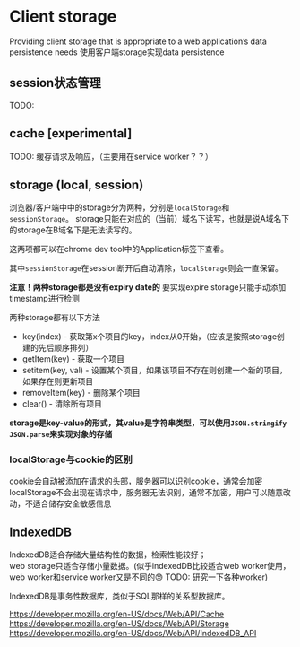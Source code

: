 # Client storage
Providing client storage that is appropriate to a web application’s data persistence needs
使用客户端storage实现data persistence

## session状态管理
TODO: 

## cache [experimental]
TODO: 缓存请求及响应，（主要用在service worker？？）


## storage (local, session)
浏览器/客户端中中的storage分为两种，分别是`localStorage`和`sessionStorage`。
storage只能在对应的（当前）域名下读写，也就是说A域名下的storage在B域名下是无法读写的。

这两项都可以在chrome dev tool中的Application标签下查看。

其中`sessionStorage`在session断开后自动清除，`localStorage`则会一直保留。

**注意！两种storage都是没有expiry date的**
要实现expire storage只能手动添加timestamp进行检测

两种storage都有以下方法
- key(index) - 获取第x个项目的key，index从0开始，（应该是按照storage创建的先后顺序排列）
- getItem(key) - 获取一个项目
- setitem(key, val) - 设置某个项目，如果该项目不存在则创建一个新的项目，如果存在则更新项目
- removeItem(key) - 删除某个项目
- clear() - 清除所有项目

**storage是key-value的形式，其value是字符串类型，可以使用`JSON.stringify` `JSON.parse`来实现对象的存储**

### localStorage与cookie的区别
cookie会自动被添加在请求的头部，服务器可以识别cookie，通常会加密  
localStorage不会出现在请求中，服务器无法识别，通常不加密，用户可以随意改动，不适合储存安全敏感信息

## IndexedDB
IndexedDB适合存储大量结构性的数据，检索性能较好；  
web storage只适合存储小量数据。(似乎indexedDB比较适合web worker使用，web worker和service worker又是不同的😓 
TODO: 研究一下各种worker)

IndexedDB是事务性数据库，类似于SQL那样的关系型数据库。

https://developer.mozilla.org/en-US/docs/Web/API/Cache
https://developer.mozilla.org/en-US/docs/Web/API/Storage
https://developer.mozilla.org/en-US/docs/Web/API/IndexedDB_API